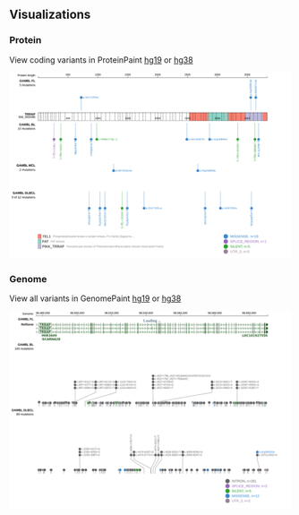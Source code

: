 ## Visualizations
### Protein
View coding variants in ProteinPaint [hg19](https://morinlab.github.io/LLMPP/GAMBL/TRRAP_protein.html)  or [hg38](https://morinlab.github.io/LLMPP/GAMBL/TRRAP_protein_hg38.html)

![](images/proteinpaint/TRRAP_NM_003496.svg)

### Genome
View all variants in GenomePaint [hg19](https://morinlab.github.io/LLMPP/GAMBL/TRRAP.html)  or [hg38](https://morinlab.github.io/LLMPP/GAMBL/TRRAP_hg38.html)

![](images/proteinpaint/TRRAP.svg)

